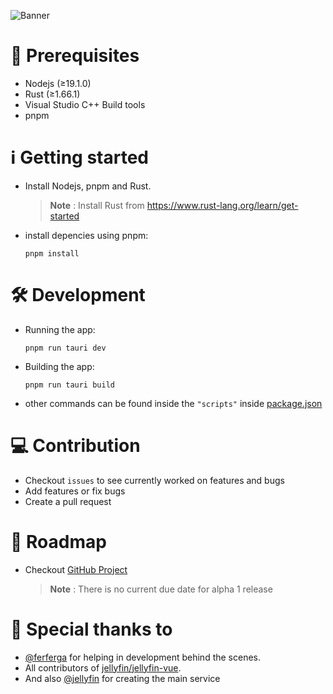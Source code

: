 ![Banner](https://user-images.githubusercontent.com/55829513/215268063-c7e114c2-0200-42e9-9e38-6dc765fcf6cc.png)

# 📝 Prerequisites

- Nodejs (≥19.1.0)
- Rust (≥1.66.1)
- Visual Studio C++ Build tools
- pnpm

# ℹ️ Getting started

- Install Nodejs, pnpm and Rust.
  > **Note** : Install Rust from <https://www.rust-lang.org/learn/get-started>
- install depencies using pnpm:

  ```shell
  pnpm install
  ```

# 🛠️ Development

- Running the app:

  ```shell
  pnpm run tauri dev
  ```

- Building the app:

  ```shell
  pnpm run tauri build
  ```

- other commands can be found inside the `"scripts"` inside [package.json](https://github.com/prayag17/JellyPlayer/blob/main/package.json)

# 💻 Contribution

- Checkout `issues` to see currently worked on features and bugs
- Add features or fix bugs
- Create a pull request

# 📃 Roadmap

- Checkout [GitHub Project](https://github.com/users/prayag17/projects/3)
  > **Note** : There is no current due date for alpha 1 release

# 🎊 Special thanks to

- [@ferferga](https://github.com/ferferga) for helping in development behind the scenes.
- All contributors of [jellyfin/jellyfin-vue](https://github.com/jellyfin/jellyfin-vue).
- And also [@jellyfin](https://github.com/jellyfin/) for creating the main service
